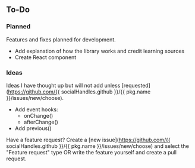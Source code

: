 ## To-Do

### Planned

Features and fixes planned for development.

-  Add explanation of how the library works and credit learning sources
-  Create React component

### Ideas

Ideas I have thought up but will not add unless [requested](https://github.com/{{ socialHandles.github }}/{{ pkg.name }}/issues/new/choose).

-  Add event hooks:
   -  onChange()
   -  afterChange()
-  Add previous()

Have a feature request? Create a [new issue](https://github.com/{{ socialHandles.github }}/{{ pkg.name }}/issues/new/choose) and select the "Feature request" type OR write the feature yourself and create a pull request.
